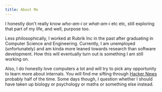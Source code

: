 ```yaml
---
title: About Me
---
```


I honestly don't really know *who-am-i* or *what-am-i* etc etc, still exploring that part of my life, and well, purpose too.

Less philosophically, I worked at Rubrik Inc in the past after graduating in Computer Science and Engineering.
Currently, I am unemployed (unfortunately) and am kinda more leaned towards research than software development.
How this will eventually turn out is something I am still working on. 

Also, I do honestly love computers a lot and will try to pick any opportunity to learn
more about internals. You will find me sifting through [Hacker News](https://news.ycombinator.com) probably half of the time. Some days though, I question whether I should have taken up biology or psychology or maths
or something else instead.
